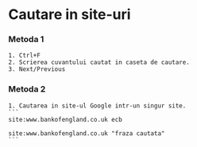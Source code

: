 # Cautare in site-uri

### Metoda 1
    1. Ctrl+F
    2. Scrierea cuvantului cautat in caseta de cautare.
    3. Next/Previous

### Metoda 2

    1. Cautarea in site-ul Google intr-un singur site.
    ```
    site:www.bankofengland.co.uk ecb
    
    site:www.bankofengland.co.uk "fraza cautata"
    ```